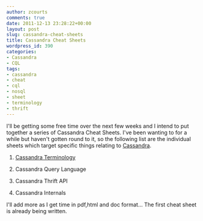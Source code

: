 ```yaml
---
author: zcourts
comments: true
date: 2011-12-13 23:28:22+00:00
layout: post
slug: cassandra-cheat-sheets
title: Cassandra Cheat Sheets
wordpress_id: 390
categories:
- Cassandra
- CQL
tags:
- cassandra
- cheat
- cql
- nosql
- sheet
- terminology
- thrift
---
```


I'll be getting some free time over the next few weeks and I intend to put together a series of Cassandra Cheat Sheets. I've been wanting to for a while but haven't gotten round to it, so the following list are the individual sheets which target specific things relating to [Cassandra](cassandra.apache.org).



	
  1. [Cassandra Terminology](http://crlog.info/2011/12/25/cassandra-terminology-cheat-sheet/)

	
  2. Cassandra Query Language

	
  3. Cassandra Thrift API

	
  4. Cassandra Internals


I'll add more as I get time in pdf,html and doc format... The first cheat sheet is already being written.

